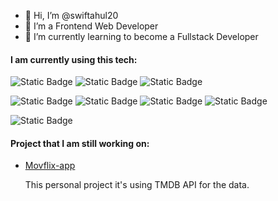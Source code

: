 - 👋 Hi, I’m @swiftahul20
- 👀 I’m a Frontend Web Developer
- 🌱 I’m currently learning to become a Fullstack Developer

#### I am currently using this tech:

![Static Badge](https://img.shields.io/badge/React-_?style=flat-square&logo=react&logoColor=black&color=%2361DAFB)
![Static Badge](https://img.shields.io/badge/Tailwind-_?style=flat-square&logo=tailwindcss&logoColor=%2361DAFB&color=%2306B6D4)
![Static Badge](https://img.shields.io/badge/Visual%20Studio%20Code-_?style=flat-square&logo=visualstudiocode&logoColor=%2361DAFB&color=%23007ACC)

![Static Badge](https://img.shields.io/badge/NodeJS-_?style=flat-square&logo=nodedotjs&logoColor=black)
![Static Badge](https://img.shields.io/badge/MongoDB-_?style=flat-square&logo=mongodb&logoColor=white&color=%2347A248)
![Static Badge](https://img.shields.io/badge/Express-_?style=flat-square&logo=express&color=%23000000)
![Static Badge](https://img.shields.io/badge/GitHub-_?style=flat-square&logo=github&color=%23181717)

![Static Badge](https://img.shields.io/badge/Figma-_?style=flat-square&logo=figma&logoColor=white&color=figma)

#### Project that I am still working on:

- [Movflix-app](https://github.com/swiftahul20/react-movflix-app)

   This personal project it's using TMDB API for the data.

  














<!---
swiftahul20/swiftahul20 is a ✨ special ✨ repository because its `README.md` (this file) appears on your GitHub profile.
You can click the Preview link to take a look at your changes.
--->
